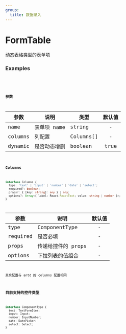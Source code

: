 ```yaml
---
group:
  title: 数据录入
---
```


# FormTable

动态表格类型的表单项

### Examples

<code src="../../src/form-table/demo/index.jsx" />
<code src="../../src/form-table/demo/demo2.jsx" />

### 参数

| 参数    | 说明         | 类型      | 默认值 |
| ------- | ------------ | --------- | :----: |
| name    | 表单项 name  | string    |   -    |
| columns | 列配置       | Columns[] |   -    |
| dynamic | 是否动态增删 | boolean   |  true  |

### Columns

```typescript
interface Columns {
  type: 'text' | 'input' | 'number' | 'date' | 'select';
  required?: boolean;
  props?: { [key: string]: any } | any;
  options?: Array<{ label: React.ReactText; value: string | number }>;
}
```

| 参数     | 说明               | 默认值 |
| -------- | ------------------ | :----: |
| type     | ComponentType      |   -    |
| required | 是否必填           |   -    |
| props    | 传递给控件的 props |   -    |
| options  | 下拉列表的值组合   |   -    |

其余配置与 antd 的 columns 配置相同

### 目前支持的控件类型

```typescript
interface ComponentType {
  text: TextFormItem;
  input: Input;
  number: InputNumber;
  date: DatePicker;
  select: Select;
}
```
